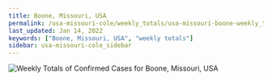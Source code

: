 ```yaml
---
title: Boone, Missouri, USA
permalink: /usa-missouri-cole/weekly_totals/usa-missouri-boone-weekly_totals.html
last_updated: Jan 14, 2022
keywords: ["Boone, Missouri, USA", "weekly totals"]
sidebar: usa-missouri-cole_sidebar
---
```


![Weekly Totals of Confirmed Cases for Boone, Missouri, USA](/covid_tracker/images/graphs/usa-missouri-boone-weekly_totals_graph.png)
